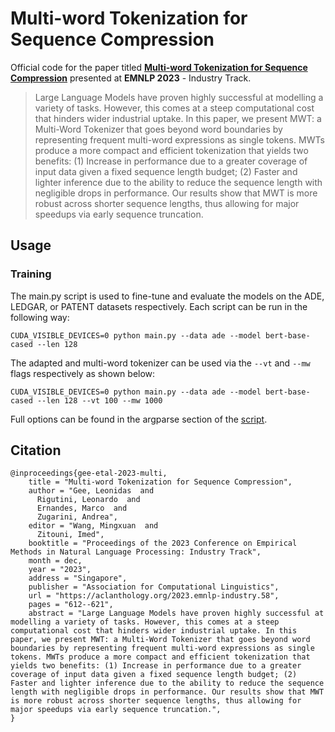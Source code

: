 # Multi-word Tokenization for Sequence Compression

Official code for the paper titled [**Multi-word Tokenization for Sequence Compression**](https://aclanthology.org/2023.emnlp-industry.58/) presented at **EMNLP 2023** - Industry Track.

> Large Language Models have proven highly successful at modelling a variety of tasks. However, this comes at a steep computational cost that hinders wider industrial uptake. In this paper, we present MWT: a Multi-Word Tokenizer that goes beyond word boundaries by representing frequent multi-word expressions as single tokens. MWTs produce a more compact and efficient tokenization that yields two benefits: (1) Increase in performance due to a greater coverage of input data given a fixed sequence length budget; (2) Faster and lighter inference due to the ability to reduce the sequence length with negligible drops in performance. Our results show that MWT is more robust across shorter sequence lengths, thus allowing for major speedups via early sequence truncation.

## Usage

### Training
The main.py script is used to fine-tune and evaluate the models on the ADE, LEDGAR, or PATENT datasets respectively. Each script can be run in the following way:

```
CUDA_VISIBLE_DEVICES=0 python main.py --data ade --model bert-base-cased --len 128
```

The adapted and multi-word tokenizer can be used via the `--vt` and `--mw` flags respectively as shown below:

```
CUDA_VISIBLE_DEVICES=0 python main.py --data ade --model bert-base-cased --len 128 --vt 100 --mw 1000
```

Full options can be found in the argparse section of the [script](https://github.com/LeonidasY/fast-vocabulary-transfer/blob/emnlp2023/main.py).

## Citation
```
@inproceedings{gee-etal-2023-multi,
    title = "Multi-word Tokenization for Sequence Compression",
    author = "Gee, Leonidas  and
      Rigutini, Leonardo  and
      Ernandes, Marco  and
      Zugarini, Andrea",
    editor = "Wang, Mingxuan  and
      Zitouni, Imed",
    booktitle = "Proceedings of the 2023 Conference on Empirical Methods in Natural Language Processing: Industry Track",
    month = dec,
    year = "2023",
    address = "Singapore",
    publisher = "Association for Computational Linguistics",
    url = "https://aclanthology.org/2023.emnlp-industry.58",
    pages = "612--621",
    abstract = "Large Language Models have proven highly successful at modelling a variety of tasks. However, this comes at a steep computational cost that hinders wider industrial uptake. In this paper, we present MWT: a Multi-Word Tokenizer that goes beyond word boundaries by representing frequent multi-word expressions as single tokens. MWTs produce a more compact and efficient tokenization that yields two benefits: (1) Increase in performance due to a greater coverage of input data given a fixed sequence length budget; (2) Faster and lighter inference due to the ability to reduce the sequence length with negligible drops in performance. Our results show that MWT is more robust across shorter sequence lengths, thus allowing for major speedups via early sequence truncation.",
}
```
